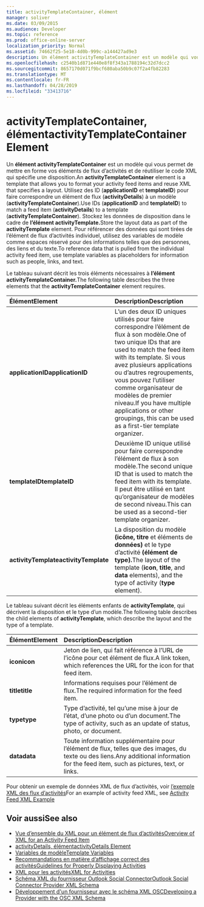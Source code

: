 ```yaml
---
title: activityTemplateContainer, élément
manager: soliver
ms.date: 03/09/2015
ms.audience: Developer
ms.topic: reference
ms.prod: office-online-server
localization_priority: Normal
ms.assetid: 74662f25-5e18-4d0b-999c-a144427ad9e3
description: Un élément activityTemplateContainer est un modèle qui vous permet de mettre en forme vos éléments de flux d’activités et de réutiliser le code XML qui spécifie une disposition.
ms.openlocfilehash: c2540b1d871e440e8f8f343a1788194c32d7dcc2
ms.sourcegitcommit: 8657170d071f9bcf680aba50b9c07f2a4fb82283
ms.translationtype: MT
ms.contentlocale: fr-FR
ms.lasthandoff: 04/28/2019
ms.locfileid: "33413716"
---
```

# <a name="activitytemplatecontainer-element"></a><span data-ttu-id="b2690-103">activityTemplateContainer, élément</span><span class="sxs-lookup"><span data-stu-id="b2690-103">activityTemplateContainer Element</span></span>

<span data-ttu-id="b2690-104">Un **élément activityTemplateContainer** est un modèle qui vous permet de mettre en forme vos éléments de flux d’activités et de réutiliser le code XML qui spécifie une disposition.</span><span class="sxs-lookup"><span data-stu-id="b2690-104">An **activityTemplateContainer** element is a template that allows you to format your activity feed items and reuse XML that specifies a layout.</span></span> <span data-ttu-id="b2690-105">Utilisez des ID (**applicationID** et **templateID**) pour faire correspondre un élément de flux (**activityDetails**) à un modèle (**activityTemplateContainer**).</span><span class="sxs-lookup"><span data-stu-id="b2690-105">Use IDs (**applicationID** and **templateID**) to match a feed item (**activityDetails**) to a template (**activityTemplateContainer**).</span></span> <span data-ttu-id="b2690-106">Stockez les données de disposition dans le cadre de **l’élément activityTemplate.**</span><span class="sxs-lookup"><span data-stu-id="b2690-106">Store the layout data as part of the **activityTemplate** element.</span></span> <span data-ttu-id="b2690-107">Pour référencer des données qui sont tirées de l’élément de flux d’activités individuel, utilisez des variables de modèle comme espaces réservé pour des informations telles que des personnes, des liens et du texte.</span><span class="sxs-lookup"><span data-stu-id="b2690-107">To reference data that is pulled from the individual activity feed item, use template variables as placeholders for information such as people, links, and text.</span></span> 
  
<span data-ttu-id="b2690-108">Le tableau suivant décrit les trois éléments nécessaires à **l’élément activityTemplateContainer.**</span><span class="sxs-lookup"><span data-stu-id="b2690-108">The following table describes the three elements that the **activityTemplateContainer** element requires.</span></span> 
  
|<span data-ttu-id="b2690-109">**Élément**</span><span class="sxs-lookup"><span data-stu-id="b2690-109">**Element**</span></span>|<span data-ttu-id="b2690-110">**Description**</span><span class="sxs-lookup"><span data-stu-id="b2690-110">**Description**</span></span>|
|:-----|:-----|
|<span data-ttu-id="b2690-111">**applicationID**</span><span class="sxs-lookup"><span data-stu-id="b2690-111">**applicationID**</span></span> <br/> |<span data-ttu-id="b2690-112">L’un des deux ID uniques utilisés pour faire correspondre l’élément de flux à son modèle.</span><span class="sxs-lookup"><span data-stu-id="b2690-112">One of two unique IDs that are used to match the feed item with its template.</span></span> <span data-ttu-id="b2690-113">Si vous avez plusieurs applications ou d’autres regroupements, vous pouvez l’utiliser comme organisateur de modèles de premier niveau.</span><span class="sxs-lookup"><span data-stu-id="b2690-113">If you have multiple applications or other groupings, this can be used as a first-tier template organizer.</span></span>  <br/> |
|<span data-ttu-id="b2690-114">**templateID**</span><span class="sxs-lookup"><span data-stu-id="b2690-114">**templateID**</span></span> <br/> |<span data-ttu-id="b2690-115">Deuxième ID unique utilisé pour faire correspondre l’élément de flux à son modèle.</span><span class="sxs-lookup"><span data-stu-id="b2690-115">The second unique ID that is used to match the feed item with its template.</span></span> <span data-ttu-id="b2690-116">Il peut être utilisé en tant qu’organisateur de modèles de second niveau.</span><span class="sxs-lookup"><span data-stu-id="b2690-116">This can be used as a second-tier template organizer.</span></span>  <br/> |
|<span data-ttu-id="b2690-117">**activityTemplate**</span><span class="sxs-lookup"><span data-stu-id="b2690-117">**activityTemplate**</span></span> <br/> |<span data-ttu-id="b2690-118">La disposition du modèle **(icône,** **titre** et éléments de **données)** et le type d’activité **(élément de type).**</span><span class="sxs-lookup"><span data-stu-id="b2690-118">The layout of the template (**icon**, **title**, and **data** elements), and the type of activity (**type** element).</span></span>  <br/> |
   
<span data-ttu-id="b2690-119">Le tableau suivant décrit les éléments enfants de **activityTemplate**, qui décrivent la disposition et le type d’un modèle.</span><span class="sxs-lookup"><span data-stu-id="b2690-119">The following table describes the child elements of **activityTemplate**, which describe the layout and the type of a template.</span></span>
  
|<span data-ttu-id="b2690-120">**Élément**</span><span class="sxs-lookup"><span data-stu-id="b2690-120">**Element**</span></span>|<span data-ttu-id="b2690-121">**Description**</span><span class="sxs-lookup"><span data-stu-id="b2690-121">**Description**</span></span>|
|:-----|:-----|
|<span data-ttu-id="b2690-122">**icon**</span><span class="sxs-lookup"><span data-stu-id="b2690-122">**icon**</span></span> <br/> |<span data-ttu-id="b2690-123">Jeton de lien, qui fait référence à l’URL de l’icône pour cet élément de flux.</span><span class="sxs-lookup"><span data-stu-id="b2690-123">A link token, which references the URL for the icon for that feed item.</span></span>  <br/> |
|<span data-ttu-id="b2690-124">**title**</span><span class="sxs-lookup"><span data-stu-id="b2690-124">**title**</span></span> <br/> |<span data-ttu-id="b2690-125">Informations requises pour l’élément de flux.</span><span class="sxs-lookup"><span data-stu-id="b2690-125">The required information for the feed item.</span></span>  <br/> |
|<span data-ttu-id="b2690-126">**type**</span><span class="sxs-lookup"><span data-stu-id="b2690-126">**type**</span></span> <br/> |<span data-ttu-id="b2690-127">Type d’activité, tel qu’une mise à jour de l’état, d’une photo ou d’un document.</span><span class="sxs-lookup"><span data-stu-id="b2690-127">The type of activity, such as an update of status, photo, or document.</span></span>  <br/> |
|<span data-ttu-id="b2690-128">**data**</span><span class="sxs-lookup"><span data-stu-id="b2690-128">**data**</span></span> <br/> |<span data-ttu-id="b2690-129">Toute information supplémentaire pour l’élément de flux, telles que des images, du texte ou des liens.</span><span class="sxs-lookup"><span data-stu-id="b2690-129">Any additional information for the feed item, such as pictures, text, or links.</span></span>  <br/> |
   
<span data-ttu-id="b2690-130">Pour obtenir un exemple de données XML de flux d’activités, voir [l’exemple XML des flux d’activités](activity-feed-xml-example.md)</span><span class="sxs-lookup"><span data-stu-id="b2690-130">For an example of activity feed XML, see [Activity Feed XML Example](activity-feed-xml-example.md)</span></span>
  
## <a name="see-also"></a><span data-ttu-id="b2690-131">Voir aussi</span><span class="sxs-lookup"><span data-stu-id="b2690-131">See also</span></span>

- [<span data-ttu-id="b2690-132">Vue d’ensemble du XML pour un élément de flux d’activités</span><span class="sxs-lookup"><span data-stu-id="b2690-132">Overview of XML for an Activity Feed Item</span></span>](overview-of-xml-for-an-activity-feed-item.md)  
- [<span data-ttu-id="b2690-133">activityDetails, élément</span><span class="sxs-lookup"><span data-stu-id="b2690-133">activityDetails Element</span></span>](activitydetails-element.md)  
- [<span data-ttu-id="b2690-134">Variables de modèle</span><span class="sxs-lookup"><span data-stu-id="b2690-134">Template Variables</span></span>](template-variables.md)  
- [<span data-ttu-id="b2690-135">Recommandations en matière d’affichage correct des activités</span><span class="sxs-lookup"><span data-stu-id="b2690-135">Guidelines for Properly Displaying Activities</span></span>](guidelines-for-properly-displaying-activities.md)  
- [<span data-ttu-id="b2690-136">XML pour les activités</span><span class="sxs-lookup"><span data-stu-id="b2690-136">XML for Activities</span></span>](xml-for-activities.md)  
- [<span data-ttu-id="b2690-137">Schéma XML du fournisseur Outlook Social Connector</span><span class="sxs-lookup"><span data-stu-id="b2690-137">Outlook Social Connector Provider XML Schema</span></span>](outlook-social-connector-provider-xml-schema.md)
- [<span data-ttu-id="b2690-138">Développement d'un fournisseur avec le schéma XML OSC</span><span class="sxs-lookup"><span data-stu-id="b2690-138">Developing a Provider with the OSC XML Schema</span></span>](developing-a-provider-with-the-osc-xml-schema.md)

